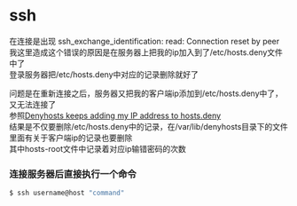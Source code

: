 # ssh

在连接是出现 ssh_exchange_identification: read: Connection reset by peer  
我这里造成这个错误的原因是在服务器上把我的ip加入到了/etc/hosts.deny文件中了  
登录服务器把/etc/hosts.deny中对应的记录删除就好了  

问题是在重新连接之后，服务器又把我的客户端ip添加到/etc/hosts.deny中了，又无法连接了  
参照[Denyhosts keeps adding my IP address to hosts.deny](https://superuser.com/questions/174162/denyhosts-keeps-adding-my-ip-address-to-hosts-deny)  
结果是不仅要删除/etc/hosts.deny中的记录，在/var/lib/denyhosts目录下的文件里面有关于客户端ip的记录也要删除  
其中hosts-root文件中记录着对应ip输错密码的次数  

### 连接服务器后直接执行一个命令
```bash
$ ssh username@host "command"
```

